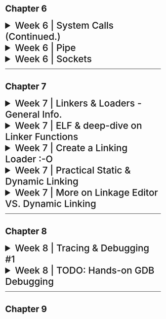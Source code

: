 # Chapter 6

<details>
<summary style="font-size: 30px; font-weight: 500; cursor: pointer;"> Week 6 | System Calls (Continued.) </summary>

### 1. `execl`, `execv`, `execlp`, `execvp`
These are part of the `exec` family of functions. They replace the current process image with a new process image. This is used for executing a different program within a process. The difference between them is mainly in how they accept arguments:

- `execl` and `execlp` take a variable number of arguments.
- `execv` and `execvp` take an array of strings.

#### Example of `execl`:
```c
#include <unistd.h>
#include <stdio.h>

int main() {
    printf("Starting program...\n");
    execl("/bin/ls", "ls", "-l", (char *) NULL);
    printf("This won't be printed if execl is successful\n");
    return 0;
}
```
This code will print a starting message, then replace the current process with the `ls` command, listing files in the long format.

### 2. `chdir()`
`chdir()` changes the current working directory of the calling process to the directory specified in its argument.

#### Example:
```c
#include <unistd.h>
#include <stdio.h>

int main() {
    system("pwd"); //Display current working dir.

    if (chdir("/tmp") == 0) { //If change dir was success
        printf("Changed directory to /tmp\n");
    } else {
        perror("chdir failed");
    }
    return 0;
}
```
This code attempts to change the working directory to `/tmp`. If successful, it prints a confirmation.
chdir fn. def `int chdir(const char* path)`
- Successful response: `0`
- Erroneous Response: `-1`

### 3. `pause()`
`pause()` causes the calling process to sleep until a signal is received that either terminates the process or causes the invocation of a signal-catching function.

#### Example:
```c
#include <unistd.h>
#include <stdio.h>
#include <signal.h>

void signal_handler(int signal) {
    printf("Signal received: %d\n", signal);
}

int main() {
    signal(SIGINT, signal_handler); // Catch interrupt signal (Ctrl+C)
    printf("Pausing. Press Ctrl+C to send signal.\n");
    pause();
    printf("This will be printed after a signal is received.\n");
    return 0;
}
```
This code sets up a signal handler and then pauses the process. It resumes when an interrupt signal (Ctrl+C) is received.

### 4. `kill()`
`kill()` sends a signal to a process or a group of processes, specified by `pid`.

#### Example:
```c
#include <unistd.h>
#include <stdio.h>
#include <signal.h>

int main() {
    pid_t pid = /* PID of the target process */;
    if (kill(pid, SIGTERM) == 0) {
        printf("Sent SIGTERM to process %d\n", pid);
    } else {
        perror("kill failed");
    }
    return 0;
}
```
This code sends a `SIGTERM` signal to a process with a specified PID. Replace `/* PID of the target process */` with an actual PID.
Kill() function definition `int kill(pid_t pid, int sigCode)`
- If **pid = 0** All processes of the sender's process group are killed!
- If **pid = -1** And the cmd is sent by super-user: Kill() is sent to all processes! *(including sender)*
- If **pid = -1** And the cmd is NOT sent by super-use: Kill() Owner specific processes! *(excluding sender)*

---

# Process Groups & More Signals

*The concepts of pausing and resuming processes in Unix-like systems are closely associated with signals and process groups.*

### Process Groups and Control Terminals
- **Process Groups**: A process group is a collection of one or more processes, usually associated with the same job, that can receive signals from the same terminal. A process group is identified by its **process group ID.**
- **Control Terminal**: This is the terminal from which the process was initiated. It can send signals to the process group that is associated with it. *(Master Control Terminal of Process Group)*

### Signals

- **SIGSTOP:**  *Process Suspension* This signal stops a process in its tracks, effectively suspending its execution. The process will remain in a stopped state until it receives a signal to continue. The SIGSTOP signal cannot be caught, blocked, or ignored by the process, making it a reliable way to pause a process.

- **SIGCONT:** *Process Resuming* This signal is used to resume a process that has been stopped by SIGSTOP or another stopping signal like SIGTSTP (which is the signal sent by the Ctrl+Z key combination in a terminal). When a process receives SIGCONT, it continues its execution from where it was stopped.

- **SIGINT** (Signal Interrupt): This signal is typically sent when the user types the interrupt character *(normally Ctrl+C)* at the keyboard. SIGINT tells the process to immediately terminate. 

#### Example 1: Pausing and Resuming a Child Process
```c
#include <stdio.h>
#include <stdlib.h>
#include <unistd.h>
#include <signal.h>

int main() {
    pid_t pid = fork(); // Create a child process
    
    if (pid == 0) { // Child process
        printf("Child process started with PID: %d\n", getpid());
        while(1) {
            // Infinite loop to simulate a long-running process
        }
    } else { // Parent process
        printf("Parent process with PID: %d\n", getpid());
        sleep(2); // Give the child process time to start
        kill(pid, SIGSTOP); // Pause the child process
        printf("Child process paused\n");
        sleep(5); // Wait for 5 seconds
        kill(pid, SIGCONT); // Resume the child process
        printf("Child process resumed\n");
        sleep(2); // Give the child process time to run
        kill(pid, SIGINT); // Terminate the child process
        printf("Child process terminated\n");
    }
    
    return 0;
}
```

use of *kill()* to sent the Signals to the child, given it's PID and SigCode (SIGTERM)

#### Example 2: Handling SIGTTIN
```c
#include <stdio.h>
#include <unistd.h>
#include <signal.h>

void sigttin_handler(int sig) {
    printf("Received SIGTTIN, process is not in the foreground group.\n");
}

int main() {
    struct sigaction sa;
    sa.sa_handler = sigttin_handler; // Set the handler
    sigemptyset(&sa.sa_mask);
    sa.sa_flags = 0;

    sigaction(SIGTTIN, &sa, NULL); // Register the handler for SIGTTIN

    pid_t pid = fork(); // Fork a child process

    if (pid == 0) { // Child process
        setpgid(0, 0); // Change the process group
        printf("Child process with different group, PID: %d\n", getpid());
        char c;
        read(STDIN_FILENO, &c, 1); // Try to read from terminal (will fail)
    } else { // Parent process
        printf("Parent process, PID: %d\n", getpid());
        sleep(2); // Give the child process time to change its group and attempt to read
    }

    return 0;
}
```

The `setpgid(0, 0)` call in the child process changes its process group, making it different from the parent's process group. When the child process attempts to read from the terminal (`read(STDIN_FILENO, &c, 1)`), it will receive a `SIGTTIN` because it is not in the foreground process group of the terminal. The signal handler `sigttin_handler` is invoked, which prints a message indicating that the signal was received.

These examples demonstrate how a process can be paused and resumed, and how the terminal signals like `SIGTTIN` are handled in Unix-like systems.

---

![sys6a](../static/SYS_6_a.png)

Process groups in Unix-like systems are collections of one or more processes that are usually related in some way, often because they were initiated as a job from the same shell. They share the same process group ID (PGID), which is used for delivering signals to the group, like when you hit Ctrl+C in a terminal.

Here's a more detailed explanation with examples:

### Creating Process Groups
Every process is a member of a process group. When a process is started, it inherits its parent's process group. You can also create a new process group by setting the child process's PGID to its own PID (process ID).

### Example: Creating and Using Process Groups
Consider a shell script that starts multiple processes:

```bash
#!/bin/bash

# Start three background processes
sleep 30 &
sleep 30 &
sleep 30 &

# List all jobs with process group IDs
jobs -l
```

Running this script would start three background processes, each running `sleep 30`. The shell assigns them to the same process group, which is typically the PID of the shell script's process.

### C Code Snippet: Creating a Process Group

```c
#include <stdio.h>
#include <unistd.h>
#include <stdlib.h>

int main() {
    pid_t pid1, pid2;

    // Create a new child process
    pid1 = fork();
    if (pid1 == 0) {
        // This is the first child process
        setpgid(0, 0); // Create a new process group with the child's PID
        printf("First child process with PGID: %d\n", getpgrp());
        // ... child does its work ...
        exit(0);
    }

    // Create another child process
    pid2 = fork();
    if (pid2 == 0) {
        // This is the second child process
        setpgid(0, pid1); // Join the first child's process group
        printf("Second child joined first child's group, PGID: %d\n", getpgrp());
        // ... child does its work ...
        exit(0);
    }

    // Parent process continues...
    printf("Parent's process group ID: %d\n", getpgrp());
    // Parent waits for children to finish
    wait(NULL);
    wait(NULL);

    return 0;
}
```

In this example:

- The first child process creates a new process group with `setpgid(0, 0)`, setting its own PGID to its PID.
- The second child process joins the first child's process group with `setpgid(0, pid1)`, making its PGID the same as the first child's PID.
- The `getpgrp()` function returns the calling process's process group ID.
- The parent process prints its process group ID, which has not changed, because it didn't join a new group or create one.

### Signals and Process Groups
Signals can be sent to every process in a process group. For example, sending a SIGINT to a process group ID will attempt to interrupt every process in that group:

```c
kill(-pgid, SIGINT);
```

Here, the negative sign before the process group ID indicates that `SIGINT` should be sent to the entire group rather than a single process.

Process groups are especially useful for managing jobs in a shell. When you start a background job, the shell creates a new process group for that job. If you start several background jobs, each will typically have its own process group. This allows the shell to manage these jobs collectively or individually, sending signals to pause, resume, or terminate them as needed.

---

### General System Calls for Process Grouping (Getter & Setter)

#### `pid_t setpgid(pid_t pid, pid_t, pGrpId)`
Function *setpgid()* will set a Process' group Id, with **pid**, to the second param **pGrpId**
- If **pid** param is 0, the caller's pGrpId is set. *(The calling process is set to given pGrpId)*

**This function call only works if**
- Either the Caller process, and the PID where their group is being changed, have the same "Owner"
- Or, the caller is owned by a **Super-user**

---

#### `pid_t getpgid(pid_t pid)`
Function *getpgid()* will get a Process (pid)'s Process Group ID!
- If **pid** param is 0, the function will get the *Caller's Process Group ID* (PGID)
</details>

<details>
  <summary style="font-size: 30px; font-weight: 500; cursor: pointer;">Week 6 | Pipe</summary>

```c
int pipe(int fd[2])
```

- **pipe()** creates an unnamed pipe and returns two file
descriptors;
- The descriptor associated with the *"read"* end of the pipe
is stored in fd[0].
- The descriptor associated with the *"write"* end of the
pipe is stored in fd[1].

#### Unnamed Pipes

- **Definition**: Unnamed pipes provide a form of interprocess communication (IPC) that allows data to be transferred in one direction (i.e., no bidirectional communication like sockets).
- **Use Case**: They are often used to enable communication between a parent and its child process.
- **Mechanism**:
  1. The parent process creates an unnamed pipe with the `pipe()` system call, which creates two file descriptors: 
     - `fd[0]` for reading from the pipe.
     - `fd[1]` for writing to the pipe.
  2. The parent process then creates a child process using `fork()`.
  3. In typical use:
     - The writing process (usually the parent) closes the reading end `fd[0]`.
     - The reading process (usually the child) closes the writing end `fd[1]`.
- **Data Flow**: Data written to the writing end of the pipe by the writer is buffered by the kernel until it is read by the reader from the reading end of the pipe.

```c
#include <stdio.h>
#include <stdlib.h>
#include <unistd.h>
#include <string.h>

int main() {
    int pipefd[2]; //Pipe File Descriptor
    pid_t cpid;
    char buf;
    const char *msg = "Hello from parent!\n";

    // Create a pipe
    if (pipe(pipefd) == -1) {
        perror("pipe");
        exit(EXIT_FAILURE);
    }

    // Fork a child process
    cpid = fork();
    if (cpid == -1) {
        perror("fork");
        exit(EXIT_FAILURE);
    }

    if (cpid == 0) {    // Child process
        close(pipefd[1]); // Close unused write end

        // Read data from the pipe
        while (read(pipefd[0], &buf, 1) > 0) {
            write(STDOUT_FILENO, &buf, 1);
        }

        write(STDOUT_FILENO, "\n", 1);
        close(pipefd[0]); // Close read end
        _exit(EXIT_SUCCESS);

    } else {            // Parent process
        close(pipefd[0]); // Close unused read end

        // Write message to the pipe
        write(pipefd[1], msg, strlen(msg));
        close(pipefd[1]); // Reader will see EOF

        // Wait for child to finish
        wait(NULL);
        exit(EXIT_SUCCESS);
    }
}
```

 **pipefd[2]** declares an array named pipefd that contains two integers. These two integers serve as file descriptors that the *pipe()* system call uses to provide access to the two ends of the pipe.*(for Read/Write)*

**Here's a breakdown:** <br></br>
*pipefd[0]*: This is the read end of the pipe. The process can read data from the pipe through this file descriptor. <br></br>
*pipefd[1]*: This is the write end of the pipe. The process can write data to the pipe through this file descriptor.

![SP_63](../static/SP_6_4.png)

---

### Named Pipes (FIFOs) *FIFO is like Stack Data Struct.*

Named pipes, also known as FIFOs (First In, First Out), are a type of inter-process communication mechanism that provide several advantages over unnamed pipes:

- **Persistence**: Unlike unnamed pipes, named pipes have a presence in the file system. This means they persist until they are explicitly removed.
  
- **Accessibility**: They can be accessed by any process that has the appropriate permissions, not just the processes that have a parent-child relationship.
  
- **Communication Between Unrelated Processes**: Named pipes can facilitate communication between two unrelated processes, which is not possible with unnamed pipes.

Named pipes can be created using:

1. **The `mkfifo` command-line utility**: A simple shell command to create a FIFO in the filesystem.
   **EX**:  `mkfifo /path/to/myfifo`


2. **The `mkfifo()` system call**: This allows a FIFO to be created from within a C program.


```c
#include <stdio.h>
#include <stdlib.h>
#include <sys/stat.h>
#include <fcntl.h>
#include <unistd.h>
#include <string.h>

#define FIFO_NAME "/tmp/myfifo"

int main() {
 // Create a FIFO named pipe
 mkfifo(FIFO_NAME, 0666);

 // Writing to the named pipe
 int fd = open(FIFO_NAME, O_WRONLY);
 char *message = "Hello from the writer!";
 write(fd, message, strlen(message));
 close(fd);

 // Reading from the named pipe in the same process
 // (Usually, you would read in a separate process)
 fd = open(FIFO_NAME, O_RDONLY);
 char buf[128];
 read(fd, buf, sizeof(buf));
 close(fd);

 // Print the message read from the pipe
 printf("Received: %s\n", buf);

 // Cleanup the FIFO
 unlink(FIFO_NAME);

 return 0;
}
```

This program creates a named pipe, writes a message to it, and then reads the message back. Typically, the write and read operations would be done in separate processes. The **unlink()** function is called at the end to remove the named pipe from the filesystem.
</details>


<details>
  <summary style="font-size: 30px; font-weight: 500; cursor: pointer;"> Week 6 | Sockets </summary>

- Mechanism that allows processes to talk to each other even if they're on different machines.
- For example, the **rlogin** utility, which allows a user on one machine to log into a remote host, is implemented using sockets.

**Server Process**
- Creates the socket, which is accessible by client socket processes.
- Client processes can "talk" to the server.

**Client Process**
- Creates an `un-named socket` then requests it to be connected to a `server's named socket`
- Successful connection returns file descriptor to client, and to server
- Sockets are Bi-Directional! Unlike **pipe**

![](../static/SYS_6_1.png)

### 1. **Domains**

   **Definition**: Domains in socket programming define the communication space where both client and server operate.

   **Types**:
   - `PF_LOCAL` or `PF_UNIX`: 
     - **Usage**: Communication between client and server on the same machine.
     - **Example**: Inter-process communication in Unix systems.
     - **C Example**: 
       ```c
       struct sockaddr_un {
           sa_family_t sun_family;       /* AF_UNIX */
           char        sun_path[108];    /* pathname */
       };
       ```
   - `PF_INET`: 
     - **Usage**: For IPv4 Internet protocols.
     - **Example**: HTTP/FTP servers and clients.
     - **C Example**: 
       ```c
       struct sockaddr_in {
           short            sin_family;   /* AF_INET */
           unsigned short   sin_port;     /* Port number */
           struct in_addr   sin_addr;     /* Internet address */
       };
       ```
   - `PF_INET6`: 
     - **Usage**: For IPv6 Internet protocols.
     - **Example**: Modern web applications supporting IPv6.
     - **C Example**: 
       ```c
       struct sockaddr_in6 {
           sa_family_t     sin6_family;   /* AF_INET6 */
           in_port_t       sin6_port;     /* Port number */
           struct in6_addr sin6_addr;     /* IPv6 address */
       };
       ```

### 2. **Types**

   **Definition**: Socket types determine the nature of communication (data transmission) between client and server.

   **Types**:
   - `SOCK_STREAM`: 
     - **Usage**: Provides sequenced, reliable, two-way, connection-based byte streams.
     - **Example**: TCP (Transmission Control Protocol).
     - **C Example**: 
       ```c
       int sockfd = socket(AF_INET, SOCK_STREAM, 0);
       ```
   - `SOCK_DGRAM`:
     - **Usage**: Supports datagrams (connectionless, unreliable messages of a fixed maximum length).
     - **Example**: UDP (User Datagram Protocol).
     - **C Example**: 
       ```c
       int sockfd = socket(AF_INET, SOCK_DGRAM, 0);
       ```

### 3. **Protocols**

   **Definition**: The protocol specifies the specific protocol mechanism being used by the sockets.

   **Usage**: Usually set to `0` to choose the default protocol for the given domain and type.

   **Example**:
   - For a TCP socket, the default protocol is TCP.
   - For a UDP socket, the default protocol is UDP.

   **C Example**:
   ```c
   // For TCP
   int sockfd = socket(AF_INET, SOCK_STREAM, 0);

   // For UDP
   int sockfd = socket(AF_INET, SOCK_DGRAM, 0);
   ```

### Summary:
- Domains (`PF_LOCAL`, `PF_INET`, `PF_INET6`) determine where clients and servers are located.
- Types (`SOCK_STREAM`, `SOCK_DGRAM`) define the communication method.
- Protocols are usually set to `0` to auto-select the standard protocol for the chosen domain and type.
- TCP is used with `SOCK_STREAM` for reliable connections, and UDP is used with `SOCK_DGRAM` for connectionless messages.

**View an Example:** *(in socket_ex/...)*
- Server Socket : `serversocket.c`
- Client Socket : `clientsocket.c`


# Some notes about the code:

- In both `clientsocket.c` & `serversocket.c` They share an exact Initialization and Setup procedure:

client's socket setup: *clientsocket.c*
```c
//* ------------  Step 1. Socket Creation: -------------

//! Socket Creation Setup: (SAME as SERVER!!!)
// AF_INET denotes an IPv4 Internet protocol. 
// SOCK_STREAM provides reliable, two-way, connection-based byte streams 
// (TCP). 0 is for default protocol (TCP).

    sock = socket(AF_INET, SOCK_STREAM, 0);
    if (sock == -1) 
        printf("ERROR opening socket"); 
    puts("Socket created");	

//* ------------  Step 2. Server Structure Configurations: -------------

    server.sin_addr.s_addr = inet_addr("127.0.0.1"); // Localhost, indicating machine-only comms. between processes
    server.sin_family =AF_INET; // Specify IPv4 again
    server.sin_port = htons( 8888 );  // Port
```

In this Snippet, it's clear that Both socket conns are being set for IPv4 connection, for a 2-way connection stream, on the default TCP protocol.

Then, upon configuration, they are connected to the same port, on both sockets *(client & server)* the server connection address is explicitly defined!

**clientsocket.c beginning**
```c
    int sock;
    struct sockaddr_in server;
```

**serversocket.c beginning**
```c
int socket_desc, c,read_size;    //* Server Socket Descriptor | c, read_size: Variables to store sizes and return values.
long unsigned int client_socket; //* Client's socket descriptor (Server knows which client is connected).
struct sockaddr_in server, client;
```

---

# Extra

Here you can see the Server Socket uses a client_socket socket descriptor, so it knows who to send back to. If there where more clients, we could potentially make an array of client_sockets?

multi_serversocket.c
```c
#include <stdio.h>
#include <stdlib.h>
#include <string.h>
#include <unistd.h>
#include <pthread.h>
#include <sys/socket.h>
#include <netinet/in.h>
#include <arpa/inet.h>

#define MAX_CLIENTS 10

// Client handling function
void *connection_handler(void *);

int main(int argc, char *argv[]) {
    int socket_desc, new_socket, c, *new_sock;
    struct sockaddr_in server, client;
    char *message;

    // Create socket
    socket_desc = socket(AF_INET, SOCK_STREAM, 0);
    if (socket_desc == -1) {
        printf("Could not create socket");
    }
    puts("Socket created");

    // Prepare the sockaddr_in structure
    server.sin_family = AF_INET;
    server.sin_addr.s_addr = INADDR_ANY;
    server.sin_port = htons(8888);

    // Bind
    if (bind(socket_desc, (struct sockaddr *)&server, sizeof(server)) < 0) {
        perror("bind failed. Error");
        return 1;
    }
    puts("bind done");

    // Listen
    listen(socket_desc, 3);

    // Accept and incoming connection
    puts("Waiting for incoming connections...");
    c = sizeof(struct sockaddr_in);
    while ((new_socket = accept(socket_desc, (struct sockaddr *)&client, (socklen_t *)&c))) {
        puts("Connection accepted");

        pthread_t sniffer_thread;
        new_sock = malloc(1);
        *new_sock = new_socket;

        if (pthread_create(&sniffer_thread, NULL, connection_handler, (void *)new_sock) < 0) {
            perror("could not create thread");
            return 1;
        }

        // Now join the thread, so that we don't terminate before the thread
        // pthread_join(sniffer_thread, NULL);
        puts("Handler assigned");
    }

    if (new_socket < 0) {
        perror("accept failed");
        return 1;
    }

    return 0;
}

// This will handle connection for each client
void *connection_handler(void *socket_desc) {
    // Get the socket descriptor
    int sock = *(int *)socket_desc;
    int read_size;
    char *message, client_message[2000];

    // Receive a message from client
    while ((read_size = recv(sock, client_message, 2000, 0)) > 0) {
        // Send the message back to client
        write(sock, client_message, strlen(client_message));
    }

    if (read_size == 0) {
        puts("Client disconnected");
        fflush(stdout);
    } else if (read_size == -1) {
        perror("recv failed");
    }

    // Free the socket pointer
    free(socket_desc);

    return 0;
}
```

The main function now contains an infinite loop that constantly accepts new connections.
When a new connection is accepted, it creates a new thread using pthread_create() and passes the new socket descriptor to the connection_handler() function.
    
Each client is handled concurrently because each one is running in a separate thread. **connection_handler()** function is used to handle communication with the client. It reads the message from the client and sends it back (echoes it).

It is important to note that we do not join the threads with **pthread_join()** in the main loop because we want the server to continue accepting new clients. If you wanted to clean up the threads properly, you would need to keep track of the thread IDs and join them when the server shuts down.


There is one main socket, referred to as `socket_desc`, which the server uses to listen for incoming connections. When a client attempts to connect to this listening socket, the `accept` system call creates a new socket for that particular client connection. This new socket is what the `new_socket` variable holds. The `accept` call generates a new file descriptor for each client that is used for communication with that specific client.

Here’s a breakdown of the flow:

1. **Server Socket Creation (`socket_desc`)**: The server starts by creating a listening socket using `socket()`. This socket listens for incoming connections.

2. **Binding**: The server binds the listening socket to a specific port (8888 in this case) using `bind()`.

3. **Listening**: The server calls `listen()` on the listening socket, which allows it to listen for incoming connection requests.

4. **Accepting Connections**: Inside an infinite loop, the server waits for incoming connections using `accept()`. When a client connects, `accept()` returns a new socket file descriptor (`new_socket`) that is unique to that connection.

5. **Handling Multiple Clients**: For each new connection, the server creates a new thread to handle communication with that client. The `new_socket` is passed to the `connection_handler()` function through a pointer to ensure that each thread has its own socket descriptor to communicate with its specific client.

6. **Connection Handler**: The `connection_handler()` function runs in a separate thread for each client. It receives messages from its assigned client and sends responses back.

Each client has its own unique `new_socket` file descriptor, and each of these sockets is managed by a separate thread. The `socket_desc` is only used for listening for new connections, not for communicating with connected clients. The actual communication with each client happens over their unique `new_socket` file descriptors.
</details>

---

# Chapter 7
<details>
    <summary style="font-size: 30px; font-weight: 500; cursor: pointer;"> Week 7 | Linkers & Loaders - General Info. </summary>
</summary>

Convenient Environment for Program Developpement:

![Sys 71](../static/SYS_7_1.png)

**Memory Management**:
- Crucial component in O.S
- Manages Physical Memory, to support the large infra-structure built on top of the hardware.

### Examples of System Programs:
- File manipulation
- Status information
- File modification
* Program language support
* Program loading and execution
- Communications
- Application programs

---

## Workflow for Typical Compilation and Execution

![Sys 72](../static/SYS_7_3.png)

---

1. **Preprocessing**: Before actual compilation starts, the preprocessor takes a C source code file and processes all the preprocessor directives, such as `#include`, `#define`, and `#ifdef`. This step essentially prepares the code by including all the header files and expanding any macros.

2. **Compilation**: The compiler takes the preprocessed C source code and converts it into assembly code specific to the target processor architecture. This step transforms the C code into a lower-level form that is closer to machine code but is still human-readable.

3. **Assembly**: The assembler takes the assembly code produced by the compiler and translates it into machine code, producing an object file. Object files contain binary code but are not yet executable because they may reference symbols (functions, variables) that are defined in other source files or libraries.

4. **Linking**: The linker takes one or more object files produced by the assembler and combines them into a single executable file. During this process, it resolves symbol references between object files and includes code from libraries that the program uses. If there are unresolved symbols after this step, linking will fail, and the executable won't be produced.

5. **Loading**: When you run the executable, the loader is responsible for loading it into memory, performing any necessary memory address translations, and starting its execution. The loader handles the process of reading the executable file from the disk into memory and setting up the program's runtime context, including memory space and environment variables.

Here’s a more accurate description of the steps:

1. **Preprocessor**: Handles directives such as `#include`, `#define`, and conditional compilation.
2. **Compiler**: Transforms preprocessed C code into assembly code.
3. **Assembler**: Converts assembly code into machine code, generating object files.
4. **Linker**: Combines object files and resolves symbols to produce a final executable.
5. **Loader**: Loads the executable file into memory and starts its execution.

Each step is crucial, and they must occur in this specific order for the compilation process to succeed and produce a runnable program.

---
![Sys 72](../static/SYS_7_2.png)

#### Extra Notes

*Linking*
Combining a set of programs, including library routines, to create a loadable image. Links seperate files, together into a final image of that program. 
*(Let's say I have 2 C files, and then some Library Usage, It will link my source files together, and also linked the compiled libraries also)*
- **Linker is inside of gcc command**
- Resolving symbols defined with the set
- Listing symbols needing to be resolved by Loader.

*Loading*
Copying the loadable image into memory, connecting it with any other programs already loaded, and updating addresses as needed.
- **Loader is part of exec system call**
- (In Unix) interpreting file to initialize the process address space
- (in all systems) kernel image is special (own format)
---

#### **Static Libraries:** 
They are linked to the program at compile time. When you compile a program that uses a static library, the code from the library is copied into the executable. This means that the executable contains the library code within it.

- This is better for Distributing Software, as an EXE might compile, but rely on a DLL that might not be there *(EXAMPLE, lots of Windows & Xbox games rely on DX3D12 DLLS DirectX graphics library by Microsoft)*. Static Libraries are "Baked-In" to the EXE, thus don't need to be called seperate from program.


#### **Dynamic Libraries:** 
They are linked during runtime or load time, NOT at compile time. The code is not included in the executable; instead, the program uses the library code that is stored separately in `.dll` files. *(On Linux, it's `.so` files)*

- Multiple different Executable's use the same **DLL**s so it doesn't need to be replicate static libraries all the time. *(Example: Window DLLs)*

- You can update a **DLL** without having to recompile the orginal program, unlike The static libraries which get baked into the program.

---

# Some Personal Study, G++ 

![sysxxxxx](../static/SYS_XXXXX.png)

### Another Useful Figure I found

![](https://miro.medium.com/v2/resize:fit:476/1*E_gsbq_A5vIUYxLMc7IUtg.png)
---

The process of preparing a program for execution involves several key steps, each of which prepares the program in different ways:

**Translation**: This is the step where the source code is compiled into an object file, which contains machine code that is not yet ready to execute because it may have unresolved references or addresses.

**Allocation**: The operating system selects a space in memory for the program to run. This space must be sufficient for the program's code, data, and any dynamic allocations it will make during execution.

**Relocation**: Object files contain code and data with addresses based on an assumed starting location. Relocation adjusts these addresses to reflect where the loader will place the program in memory.

**Linking**: This step involves combining multiple object files into a single executable or library. External references in the object files are resolved here, meaning that calls to functions that are not defined within the same object file are linked to the proper addresses.

**Loading**: Once the program has been linked, the loader places it into memory. This involves reading the executable from storage, placing its segments into memory, and performing any final relocation adjustments so that all addresses point to the correct locations.

The loader, which performs the loading step, can take several forms:

- **Absolute Loaders**: Simplest type of loader that assumes the program will be loaded at a known, specific address in memory.
    - **DISADVANTAGE TO ABSOLUTE LOADERS**
    - The programmer needs to specify the actual address at which it will be loaded into memory.
    - Difficult to run several programs concurrently, sharing memory between them.
    - Difficult to use subroutine libraries
- **Bootstrap Loaders**: Specialized absolute loaders found in ROM or firmware that load the initial program (usually an operating system) upon hardware initialization.
- **Relocating Loaders**: Adjust the object program so that it can be loaded at an address different from the specified one.
- **Linking Loaders**: Perform the linking step at load time, which can be advantageous for loading modules that reference each other.
- **Dynamic Loaders**: Load modules into memory only as they are needed during execution, rather than loading the entire program at start time.
    - **DISADVANTAGE**
    - The need for the programmer to specify the actual address at which it will be loaded into memory
    - Difficult to use subroutine libraries efficiently
- **Dynamic Linking**: Similar to dynamic loading, but also allows sharing of code between programs by loading library routines into memory only once for multiple programs.

---

</details>

<details>
    <summary style="font-size: 30px; font-weight: 500; cursor: pointer;"> Week 7 | ELF & deep-dive on Linker Functions </summary>
</summary>

![elf](../static/SYS_7_4.png)

The ELF *(Executable and Linkable Format)* file is a common standard file format for executable files, object code, shared libraries, and core dumps. Let's delve into the specific components you've mentioned:

### ELF Header
The ELF header is at the beginning of the ELF file and acts as a roadmap for the system, describing how to interpret the file. It contains information about the file's identity (magic number), class (32 or 64-bit), data encoding, version, OS ABI, and type of the ELF file (e.g., executable, relocatable, shared object, etc.). It also contains pointers such as the program header table offset and the section header table offset.

For example, in the hex dump of the ELF header, `7f 45 4c 46` represents the magic number, and the subsequent bytes provide the architecture and version information.

### Program Header Table
The program header table tells the system how to create a process image in memory. It contains an array of program headers for each segment in the file. Each program header describes a segment or other information the system needs to prepare the program for execution. Segments can include:

- Code (text) segment
- Data segment
- BSS segment (uninitialized data)
- Dynamic segment (dynamic linking information)
- Interp segment (path name of a program interpreter)

### Linker Functions
The linker is responsible for combining object files into a single executable or library and performing several crucial tasks:

### **Fixing Addresses (Relocation):**
Each object file has addresses starting at zero, assuming it will be loaded at the beginning of memory. The linker will adjust these addresses to reflect where the code will actually reside in memory. This process is called relocation.

![](../static/SYS_7_6.png)

**Example:**
- Object file A has a text segment of length 100 bytes.
- Object file B has a text segment of length 200 bytes.
- If A is to be loaded first, its text segment addresses remain unchanged.
- B's text segment addresses need to be increased by 100 bytes so that they follow A's segment in memory.

### **Symbol Resolution:**
Linkers also resolve symbols, which means they connect the dots between symbol references in different object files.

![](../static/SYS_7_7.png)


**Example:**
- Module A calls a function `foo()` that is defined in module B.
- The linker finds the definition of `foo()` in B and replaces the placeholder in A with the actual address.

### ELF Sections
Sections contain data used by the linker and for other non-runtime purposes, such as debug information.

Common sections include:
- `.text`: The executable code.
- `.data`: Initialized data.
- `.bss`: Uninitialized data that is zeroed out at the start.
- `.rodata`: Read-only data, like constant strings.
- `.symtab`: A symbol table for linking and debugging.
- `.strtab`: A string table for the names in the `.symtab`.
- `.rel.text`, `.rel.data`: Relocation information for the `.text` and `.data` sections, respectively.

### Detailed Example of Linking
Assume we have two object files, A.o and B.o:

- A.o defines a global variable `int x` and a function `foo()` that uses `x`.
- B.o defines a function `bar()` that calls `foo()`.

During linking:
- The linker checks **A.o** and **B.o** for global symbols (`x`, `foo`, `bar`).
- It finds that `foo()` is undefined in **B.o** and is defined in **A.o**.
- It adjusts the address references in **B.o** so that calls to `foo()` point to the correct location in the combined executable.
- If `x` is used in `bar()`, the linker updates the reference to `x` to point to its location in the executable.

The resulting executable will have a single `.text` section where `foo()` and `bar()` reside contiguously, and a `.data` section where `x` resides. All references to `foo()` and `x` are updated to reflect their actual runtime addresses.


*How the Linker is Resolving Symbols:*
![sys78](../static/SYS_7_8.png)

This explanation is an oversimplification but gives a sense of the complexity and precision involved in the linker's operations. It's a critical tool that bridges the gap between the compilation of individual object files and the creation of a functioning executable.

*Relocation of code & data*
![sys79](../static/SYS_7_9.png)

**Relocatable Object Files (main.o and swap.o):**
    These are intermediate files generated by the compiler. The .text section contains the code (instructions), and the .data and .bss sections contain initialized and uninitialized data, respectively. The .data section of main.o contains the initialized array buf[2]. In swap.o, the .data section contains `int *bufp0=&buf[0]`, which initializes bufp0 with the address of the first element of buf[], and the .bss section contains int *bufp1, which will be allocated space but not initialized.

**Executable Object File:**
    This file is created by the linker and includes the final executable code. The headers define the structure of the file. The .text section includes the executable code from both main() and swap(). The .data section includes the initialized data, like `int buf[2] = {1, 2}.` The .bss section will allocate space for uninitialized data like *bufp1.

**Key Point:**
    The note at the bottom highlights that even though the pointer *bufp1 is private to the swap() function, it requires allocation in the .bss section of the executable object file.

</details>

<details>
  <summary style="font-size: 30px; font-weight: 500; cursor: pointer;"> Week 7 | Create a Linking Loader :-O </summary>

# How to implement your own Linking Loader?

![](../static/SYS_7_11.png)

# I. Data Structures

### Passes
*A linking loader makes two passes over its input*
- In pass 1: collect information about each of the object modules being linked i.e. assign addresses to external references
- In pass 2: construct the output, carrying out address relocation and symbol resolution using the information collected in pass 1.

The text you provided outlines the steps involved in the process of linking and loading programs in the context of systems programming, particularly focusing on the concept of a Linking Loader and its use of data structures such as External Symbol Tables (ESTAB), PROGADDR, and CSADDR. Let's delve deeper into these concepts and examine how they work with an illustrative example.

### Data Structures Used in Linking and Loading

1. **External Symbol Tables (ESTAB):**
   - This table maintains the names and addresses of external symbols that are defined across different control sections being loaded.
   - It includes information about where each symbol is defined, which is crucial for resolving external references.

2. **PROGADDR:**
   - This represents the starting address in memory where the linked program will be loaded. This address is typically provided by the operating system.

3. **CSADDR:**
   - This is the current starting address of the control section being processed by the loader. It's used to adjust relative addresses within the control section.

### Algorithm: Pass 1

- **Construct ESTAB:**
  - All object modules are scanned, and their external symbols and lengths are recorded in the ESTAB.
- **Address Assignment:**
  - Each module is assigned a load address based on the information in the ESTAB.
- **Global Symbol Table Update:**
  - The linker reads each module's symbol table and updates a global symbol table, calculating the absolute address of each symbol.
- **ESTAB Finalization:**
  - By the end of Pass 1, ESTAB contains a complete set of external symbols and their assigned addresses.

### Algorithm: Pass 2

- **Address Relocation:**
  - The loader adjusts addresses within the object code by adding the load address (CSADDR) to relative addresses.
- **External Symbol Resolution:**
  - References to external symbols in the code are resolved by replacing them with the actual addresses from ESTAB.


1. **Automatic Library Search:**
   - The loader automatically searches for external symbols in standard libraries if they are not found in the provided object modules.

2. **Loader Options:**
   - The loader may support various options, like specifying additional search paths for libraries or overriding default behaviors.

### Example

Imagine you are loading two control sections, `CTRL1` and `CTRL2`, with the following external symbols defined:

- `CTRL1`:
  - `START: 0x1000`
  - `SYMBOL_A: 0x1003`

- `CTRL2`:
  - `START: 0x2000`
  - `SYMBOL_B: 0x2004`

#### Pass 1 Example:

- ESTAB is constructed, and it might look like this:

  ```
  Symbol     Address    Control Section
  START      0x1000     CTRL1
  SYMBOL_A   0x1003     CTRL1
  START      0x2000     CTRL2
  SYMBOL_B   0x2004     CTRL2
  ```

- The load addresses are assigned based on the length of each module. Let's say `CTRL1` is `0x0500` bytes long, and `CTRL2` starts right after `CTRL1`.

#### Pass 2 Example:

- During the loading phase, if an instruction in `CTRL1` needs to call `SYMBOL_B` in `CTRL2`, the loader will:
  - Find the reference to `SYMBOL_B`.
  - Look up `SYMBOL_B` in ESTAB, finding its absolute address `0x2004`.
  - Add the CSADDR of `CTRL1` to the relative address (if any) within `CTRL1` to get the correct address in the loaded program's address space.
  - Replace the reference in the instruction with the absolute address `0x2004`.

By the end of Pass 2, all instructions that reference external symbols will have been updated to reflect their actual loaded addresses, and the program will be ready to execute.

This entire process enables the linker/loader to manage multiple object modules, resolving internal and external symbol references, and to correctly place the executable code in memory, ready for the CPU to execute. The advantages of such a dynamic system include the ability to update individual modules without recompiling the entire program and the efficient use of memory by avoiding duplication of shared libraries.

# II. Machine Independent Features

Machine independence in the context of linking loaders and the automatic library search process refers to the ability of these tools and processes to function across different hardware and operating systems without modification. Here's how the concepts you've asked about contribute to machine independence:

1. **Automatic Library Search:**
   - This process does not rely on a specific machine architecture. Instead, it abstracts the process of searching for and resolving external symbols during the linking phase. The loader searches for unresolved symbols in specified libraries regardless of the underlying machine, making the linking process adaptable to different systems.

2. **Loader Options:**
   - Providing the ability to specify loader options allows the same loader to be configured for different environments and use cases. These options give the loader instructions that can be interpreted and executed regardless of the machine's specifics, contributing to the portability of the tool.

3. **Linkage Editors and Dynamic Linking:**
   - Both linkage editors and dynamic linking tools are designed to handle the resolution of references and linking of modules in a way that is not dependent on a particular machine. They manage addressing and symbol resolution in a standardized manner, which means the same concepts and tools can be applied across different systems.

4. **Position-Independent Code (PIC):**
   - In dynamic linking, the use of PIC means that the code does not assume it will be loaded at a specific address, allowing it to run correctly regardless of where it is placed in memory. This is crucial for machine independence, as different systems may have different memory layouts and addressing schemes.

5. **Standard Libraries:**
   - Standard libraries (like `libmath.a` in the example) are often implemented in a machine-independent manner. They provide a consistent interface for programs, while their internals may be optimized for different architectures. This allows a program to use these libraries without worrying about the specifics of the underlying machine.

6. **Loader Design:**
   - A well-designed loader will abstract away the details of the machine hardware from the linking process. For example, it will manage different formats of object files and resolve symbols in a way that is consistent across various machines.

7. **Portability of Code:**
   - By using these machine-independent features, software developers can write code that is portable. This means the same source code can be compiled and linked on different machines, and the resulting program will run correctly in each environment.

In essence, the goal of machine independence in the context of linking loaders is to ensure that the process of turning individual modules into a running program is as universal as possible, reducing the need for machine-specific adjustments and allowing the same tools and processes to be used regardless of the underlying hardware or operating system.

---

# Example:

Let's consider a hypothetical scenario where a programmer is compiling and linking a program that performs mathematical operations. The program is divided into several modules and makes use of various mathematical functions such as `add`, `subtract`, `multiply`, and `divide`. These functions are common and may already be provided by standard math libraries.

### Scenario Setup:

- The main program `mainprog.c` uses two custom functions `customadd` and `customsub`.
- The object modules `mainprog.o`, `customadd.o`, and `customsub.o` have been compiled from their source.
- There's a standard math library `libmath.a`, which contains `add`, `subtract`, `multiply`, `divide` functions.

### Automatic Library Search Process:

#### Pass 1:

- The linking loader enters all symbols from the `mainprog.o`'s Refer records into ESTAB.
- When it encounters Define records in `customadd.o` and `customsub.o`, it assigns addresses to these symbols.
- After Pass 1, suppose `multiply` and `divide` from `libmath.a` remain undefined in ESTAB, indicating unresolved external references.
- The loader then automatically searches `libmath.a` for `multiply` and `divide`, and includes them in the linking process as if they were part of the primary input.

#### Pass 2:

- If `multiply` and `divide` have external references, the loader repeats the search process in the libraries.
- Suppose `divide` uses a helper function `invert` which is also in `libmath.a`, it will be included similarly.

### Loader Options Application:

- Assume the programmer decides to use the more efficient `multiply` and `divide` provided in `libmath.a` instead of their custom ones.
- Without modifying the source code, the programmer specifies loader options to replace the use of `customadd` and `customsub` with `add` and `subtract` from the library.

### Loader Options Commands:

```bash
Include add (libmath.a)
Include subtract (libmath.a)
Delete customadd, customsub
Change customadd, add
Change customsub, subtract
```

### Example Execution:

- When the loader processes these options:
  - It adds `add` and `subtract` to ESTAB and ensures they are linked with `mainprog.o`.
  - It removes `customadd` and `customsub` from consideration.
  - It changes any references to `customadd` to `add` and `customsub` to `subtract`.

### Result:

- The final executable will call the standard `add` and `subtract` functions from `libmath.a` whenever `customadd` and `customsub` are called in the code.
- This change is transparent to the main program, which does not require recompilation or source code modification.

</details>

<details>
  <summary style="font-size: 30px; font-weight: 500; cursor: pointer;"> Week 7 | Practical Static & Dynamic Linking </summary>
Dynamic linking is a mechanism in systems programming that allows a program to call a subroutine or use a library that is not statically linked into the executable file. This linking occurs at runtime, rather than at compile time. Here's an in-depth look at the process and benefits of dynamic linking, along with a concrete example of how it works in the context of the C programming language.

### Dynamic Linking Process

1. **Compilation Phase:**
   - Source code files (like `ctest1.c` and `ctest2.c`) are compiled into object files (`ctest1.o` and `ctest2.o`). These object files contain machine code but have not been linked yet.

2. **Linkage Types:**
   - **Linkage editors** perform linking before load time, creating a complete executable by resolving all symbolic references.
   - **Linking loaders** perform the linking at load time, combining object files into a running process in memory.
   - **Dynamic linking** occurs after load time, during execution. Here, a subroutine is linked the first time it's called.

3. **Execution Phase:**
   - In dynamic linking, when the program is executed and a subroutine (like `ctest1` or `ctest2`) is called, the dynamic linker loads the necessary library into memory and links the subroutine calls in the running program to the appropriate entry points in the library.

### Dynamic Linking Application

In object-oriented systems, dynamic linking is used for references to software objects, enabling the implementation of an object to be determined at runtime. This is particularly useful for late-binding where the exact code to be executed is not known at compile time.

### Dynamic Linking Advantages

- **Efficiency:** Only the necessary routines are loaded, saving time and memory.
- **Flexibility:** The program doesn't need to be recompiled if the library is updated; it simply uses the new version the next time it runs.
- **Sharing:** Multiple programs can share a single copy of a library (e.g., a Dynamic Link Library in Windows or a shared object `.so` file in Unix-like systems).

### Static vs. Dynamic Linking Example

Let's consider a scenario where we have two C files `ctest1.c` and `ctest2.c`, each containing a function that sets an integer's value.

**Static Linking Steps:**
1. Compile individual C files into object files.
2. Create a static library (e.g., `libctest.a`) from the object files.
3. Link this static library with the main program (`prog.c`) to create an executable.
4. Run the program.

**Dynamic Linking Steps:**
1. Create position-independent code (PIC) for `ctest1.c` and `ctest2.c` to facilitate relocation.
2. Create a shared library (e.g., `libbasic.so`).
3. Compile the main program (`prog.c`) and link it with the shared library.
4. Install the shared library into a standard library path (like `/usr/lib`) and update the linker cache using `sudo ldconfig`.
5. Run the dynamically linked program.

**Example Execution:**
- With static linking, running `./staticlinkingexample` would use the code from `libctest.a`.
- With dynamic linking, running `./dynamic` would use the shared library `libbasic.so`.

In dynamic linking, if `libbasic.so` is updated with new versions of `ctest1` or `ctest2`, the next execution of `./dynamic` will use the updated routines without recompiling `prog.c`. This exemplifies the flexibility of dynamic linking.

### Conclusion

Dynamic linking is a powerful feature that enables programs to be more modular, efficient, and easy to update. It defers the resolution of functions and library calls to the runtime, which allows for the use of the latest code and shared libraries among multiple programs, optimizing resource use and simplifying maintenance.

---

Certainly! Below are the formatted markdown representations of the C source files and commands from your provided text blob.

### ctest1.c

```c
// ctest1.c
void ctest1(int *i)
{
    *i=5;
}
```

### ctest2.c

```c
// ctest2.c
void ctest2(int *i)
{
    *i=100;
}
```

### prog.c

```c
// prog.c
#include <stdio.h>

void ctest1(int *);
void ctest2(int *);

int main()
{
    int x;
    ctest1(&x);
    printf("Valx=%d\n", x);
    return 0;
}
```

### Commands for Static Linking

```bash
# Compiling ctest1.c and ctest2.c with all warnings
gcc -Wall -c ctest1.c ctest2.c

# Creating a static library libctest.a
ar -cvq libctest.a ctest1.o ctest2.o

# Listing files in the static library
ar -t libctest.a

# Linking the static library with the main program
gcc -o staticlinkingexample prog.c libctest.a

# Executing the statically linked program
./staticlinkingexample
```

### Commands for Dynamic Linking

```bash
# Creating position independent code for ctest1.c and ctest2.c
gcc -Wall -fPIC -c ctest1.c ctest2.c

# Creating a shared library libbasic.so
gcc -shared -o libbasic.so ctest1.o ctest2.o

# Compiling prog.c and linking with the shared library
gcc -o dynamic prog.c -L. -lbasic

# Moving the shared library to a standard library path
sudo mv libbasic.so /usr/lib

# Updating the linker cache
sudo ldconfig

# Executing the dynamically linked program
./dynamic
```

These markdown-formatted code snippets and shell commands reflect the steps for compiling, creating libraries, linking, and executing C programs with both static and dynamic linking methods.

</details>


<details>
  <summary style="font-size: 30px; font-weight: 500; cursor: pointer;"> Week 7 | More on Linkage Editor VS. Dynamic Linking </summary>

### Generally, linkers are of two types : 

1. Linkage Editor
2. Dynamic Linker 

---

The process of preparing a program for execution involves several steps, one of which is linking. Linking can be broadly classified into two categories: static linking and dynamic linking. A Linkage Editor is involved in static linking, while dynamic linking is a runtime process.

### Linkage Editor

A Linkage Editor, also known as a static linker, is a tool that combines various object modules (produced by a compiler) into a single executable file before the program is loaded into memory. Here's what a Linkage Editor does in detail:

1. **Combines Object Modules:**
   - It takes object modules and combines them into a single, contiguous block of code and data.

2. **Symbol Resolution:**
   - It resolves external symbols, which means it finds the addresses of all functions and variables that are defined in different modules.

3. **Relocation:**
   - It performs relocation of all control sections relative to the start of the linked program. It adjusts the code and data addresses so that they reflect their actual locations in the final executable.

4. **Output:**
   - It outputs a relocatable module, often called a load module or an executable image, that can be stored on disk and executed later.

5. **One-Pass Loading:**
   - When a program is run, a simple relocating loader can be used to load the executable into memory for execution. Because all of the linking has been done ahead of time, this loader does not need to perform complex tasks and often operates in a single pass without an external symbol table.

The main advantage of static linking is that all necessary code is contained within the executable. This means that once loaded, the program can run without further external dependencies, ensuring that it has all the libraries it needs packaged within it.

### Dynamic Linking

Dynamic linking, on the other hand, is a process where the linking of libraries and modules is deferred until runtime, or even until a particular function is first called. Here's what happens during dynamic linking:

1. **Runtime Resolution:**
   - Instead of being resolved at compile time, addresses of functions and variables are determined when the program is running.

2. **Load On-Demand:**
   - Only the necessary parts of libraries (like DLL files in Windows) are loaded into memory when they are required, which can save memory and reduce the program's startup time.

3. **Shared Libraries:**
   - Multiple programs can share the same library code in memory, which saves space because the library doesn't need to be included in the executable for each program that uses it.

4. **Flexibility:**
   - Libraries can be updated independently of the executable. As long as the interface remains the same, the program can take advantage of the updated library without needing to be recompiled.

5. **Late Binding:**
   - The exact code that will be executed to implement a function can be decided at the last moment. This is particularly useful in object-oriented systems where polymorphism means that the specific implementation of an object's method may not be determined until runtime.

### Key Differences

- **Timing:** A Linkage Editor operates before a program is loaded for execution, creating a self-contained executable. Dynamic linking occurs at execution time, bringing in external code as needed.

- **Flexibility:** Dynamic linking allows for more flexibility since updates to libraries do not require the main program to be re-linked or re-distributed. Static linking with a Linkage Editor creates an executable that does not depend on external libraries at runtime, but it lacks the flexibility of dynamic linking.

- **Memory Use:** Dynamic linking can save memory space because the same library code can be shared across multiple programs. Static linking, however, results in each executable containing its own copy of the library code.

- **Portability:** An executable created with a Linkage Editor contains all of its dependencies, which can make it more portable across systems. Dynamic linking assumes that the required libraries will be present on the system where the program runs.

- **Performance:** Static linking usually results in faster program startup times since all the code is already contained within the executable. Dynamic linking may introduce a slight overhead during runtime because of the need to locate and load libraries.

Both static and dynamic linking have their places in software development. The choice between them depends on various factors, including the need for portability, memory constraints, flexibility with library updates, and performance considerations.
</details>

---

# Chapter 8

<details>
<summary style="font-size: 30px; font-weight: 500; cursor: pointer;"> Week 8 | Tracing & Debugging #1 </summary>

![sys81](../static/SYS_8_1.png)

User's Programs have their own "Space" in Memory, this includes the Libraries aswell, and there is a seperate **Operation System Kernel** Mem. Space, that is paritioned away from user space.

## Program Tracing:

`strace` is an immensely powerful command-line tool used on UNIX and UNIX-like operating systems, such as Linux. It's used to trace system calls and signals. System calls are the primary mechanism by which a program interacts with the operating system, and tracing them can provide deep insights into the behavior of a program.

### Understanding `strace`

1. **Basic Usage**: `strace` runs the specified command until it exits. For example, `strace ls` would run `ls` while tracing the system calls it makes.

2. **Tracing System Calls and Signals**: It intercepts system calls made by a process and signals received by a process. This information is crucial for debugging and understanding how a program interacts with the kernel.

3. **Output**: The output of `strace` includes the name of each system call, its arguments, and its return value. This output is typically printed to standard error or to a file if specified.

### Practical Examples of `strace`

1. **Basic Command Execution Tracing**:
   - `strace ls`
   - This command traces all the system calls made by the `ls` command. It's a simple way to see what system calls are used by `ls`.

2. **Tracing Specific System Calls**:
   - `strace -e trace=open,read ls /home`
   - This command only traces `open` and `read` system calls made by `ls`. It's useful when you're only interested in certain types of system calls.

3. **Saving Trace Output to a File**:
   - `strace -o output.txt ls`
   - This saves the trace output of `ls` to `output.txt`. Useful for analyzing the output later or for longer traces that are hard to follow on the screen.

4. **Attaching to a Running Process**:
   - `sudo strace -p [PID] -o firefox_trace.txt`
   - This attaches `strace` to a running process with a specific PID (Process ID), for example, a Firefox instance. It's useful for debugging live processes.

5. **Printing Timestamps**:
   - `strace -t ls /home`
   - This prints the timestamp for each line of the trace output. It's valuable for understanding the timing of system calls.

6. **Printing Relative Time for System Calls**:
   - `strace -r ls`
   - This prints the execution time for each system call, which helps in performance analysis.

7. **Generating Statistical Reports**:
   - `strace -c ls /home`
   - Generates a statistical report about the system calls made, including how many times each was called. It's great for an overview of system call usage.

### Understanding the `top` Command

The `top` command is used to display Linux processes. It provides a real-time dynamic view of a running system. It shows processor and memory usage, including:

- **PID**: Process ID
- **USERNAME**: The username that owns the process
- **CPU and Memory Usage**: How much CPU and Memory the process is consuming
- **COMMAND**: The command that started this process

For example, the `top` output shows that a process owned by 'root' with PID 144 (`ypserv`) is consuming 3.67% CPU, which is the highest in the list.

### Breaking Down a `top` Command View

Consider this line from a `top` output:

```
PID USERNAME THR PRI NICE SIZE RES STATE TIME CPU COMMAND
144 root 1 53 0 3384K 1728K sleep 33.3H 3.67% ypserv
...
...
... 
```

- **PID 144**: The process ID of the process.
- **root**: The user running the process.
- **1 THR (Thread)**: Number of threads.
- **PRI 53**: Priority of the task.
- **NICE 0**: The nice value of the task, affecting its priority.
- **3384K SIZE**: Virtual memory size of the process.
- **1728K RES**: Resident set size, the non-swapped physical memory the task has used.
- **SLEEP**: Current state of the process.
- **33.3H TIME**: The total CPU time the task has used since it started.
- **3.67% CPU**: Percentage of the CPU used by this process.
- **ypserv**: Command name/Executable name.

---

# Debugging:

Debugging is an essential process in software development and maintenance, aimed at identifying, isolating, and fixing problems or "bugs" in software. The necessity for debugging arises from various types of issues that can occur during the lifecycle of a program.

### Why Debug?

1. **Misbehavior**: When a program doesn't function as expected, debugging helps in understanding why and where the problem lies.

2. **Memory Leaks**: These occur when a program fails to release memory that is no longer needed, leading to wastage and potential system crashes.

3. **Invalid/Illegal Memory Access**: This includes dereferencing null or uninitialized pointers, accessing memory outside the bounds of allocated space, etc.

4. **Invalid Instructions**: These are operations that the CPU cannot execute, often due to programming errors.

5. **Synchronization Issues**: In multi-threaded applications, problems can arise from improper handling of shared resources, leading to deadlocks or inconsistent states.

### Classes of Errors

1. **Runtime Errors**: These are detected by the hardware or library functions, such as dereferencing a null pointer or division by zero. These often cause the program to abort.

2. **Logical Errors**: The program runs but yields incorrect results or behaves unexpectedly, like entering an infinite loop or producing erroneous output.

### Debuggers

Debuggers are specialized tools that assist in debugging. They come in two main forms:

1. **Post-Mortem Debugging**: Analyzing the state of a program after it has crashed. In UNIX systems, this often involves examining a *core dump*.

2. **Dynamic/Tracing Debugger**: Running a program under the debugger's control, allowing step-by-step execution and inspection.

### Practical Examples of Debugging

1. **Investigating a Segmentation Fault**:
   - A program crashes with a segmentation fault. Using gdb, you load the core dump to find where it occurred.
   - The backtrace (`bt` command in gdb) shows the function call stack at the point of crash.
   - You identify that the crash happened due to a null pointer dereference.

2. **Resolving a Deadlock in a Multi-threaded Application**:
   - Your application hangs intermittently. Using a debugger, you attach to the running process.
   - You check the threads' states and find that two threads are waiting for each other, creating a deadlock.
   - You trace back the sequence of lock acquisitions to find and resolve the deadlock cause.

3. **Fixing a Memory Leak**:
   - Using a tool like **Valgrind**, you run your application to check for memory leaks.
   - Valgrind reports memory that was allocated but never freed.
   - You identify the leak's location in your code and modify it to ensure proper memory management.

4. **Solving Logical Errors**:
   - The application gives incorrect output. You use a debugger to step through the code.
   - By inspecting variable values at various points, you find a logic error in your algorithm.
   - You correct the algorithm and verify the output.

5. **Handling Infinite Loops**:
   - Your application enters an infinite loop. You pause the execution with a debugger.
   - By examining the loop conditions and variable states, you identify the reason for the loop not terminating.
   - You modify the loop condition or the variables influencing it to resolve the issue.

### Debugging Information

Debuggers can provide a wealth of information, such as:

- The exact *Line Num. and file* where an error occurred.
- *Stack backtrace* showing the path of execution leading to the error.
- Values of parameters, local, and global variables formatted according to their types.
- Ability to inspect complex data structures, following pointers and examining structure components.

### Tips for Efficient Debugging

- Start by analyzing any available error messages or logs.
- Use breakpoints strategically to pause execution at critical points.
- Inspect variable values at different execution stages to understand the state changes.
- Simplify and isolate the problematic code segment, if possible.
- Use conditional breakpoints or logging to gather information without stopping execution in loops or frequently called functions.
- Keep track of changes made during debugging to avoid introducing new issues.

</details>

<details>
<summary style="font-size: 30px; font-weight: 500; cursor: pointer;"> Week 8 | TODO: Hands-on GDB Debugging</summary>

</details>

---

# Chapter 9

